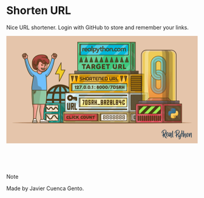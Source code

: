 # Shorten URL
Nice URL shortener. Login with GitHub to store and remember your links.

<p align="center">
   <a href="https://my-shorten-url.vercel.app/"><img align="center" src="./src/assets/images/URL_Shortener.webp" /></a>
</p>

<br />
<br />
<br />



> [!NOTE]
> Made by Javier Cuenca Gento.
